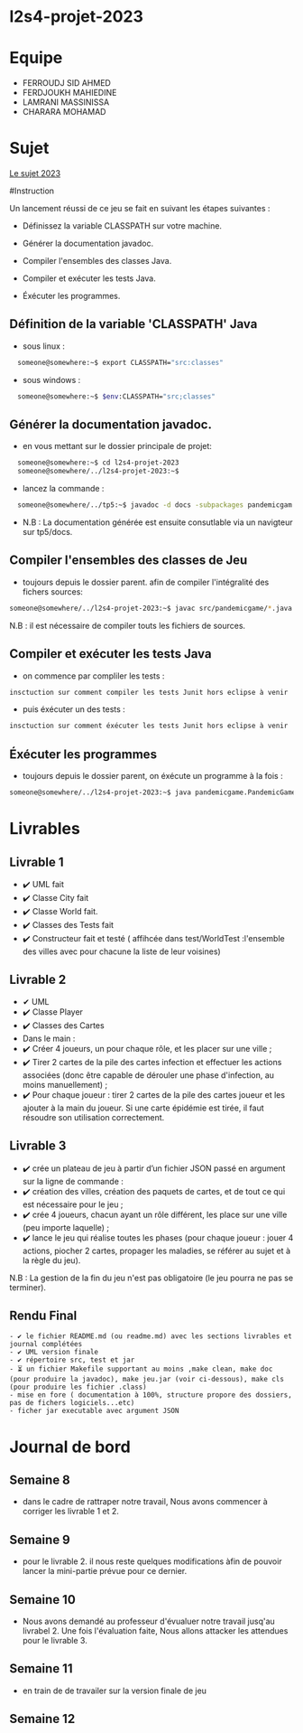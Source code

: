 # l2s4-projet-2023


# Equipe

- FERROUDJ SID AHMED
- FERDJOUKH MAHIEDINE
- LAMRANI MASSINISSA
- CHARARA MOHAMAD

# Sujet

[Le sujet 2023](https://www.fil.univ-lille.fr/~varre/portail/l2s4-projet/sujet2023.pdf)

#Instruction 

Un lancement réussi de ce jeu se fait en suivant les étapes suivantes :

- Définissez la variable CLASSPATH sur votre machine.

- Générer la documentation javadoc.

- Compiler l'ensembles des classes Java.

- Compiler et exécuter les tests Java.

- Éxécuter les programmes.

## Définition de la variable 'CLASSPATH' Java

- sous linux :

```bash
  someone@somewhere:~$ export CLASSPATH="src:classes"
```
- sous windows :

```bash
  someone@somewhere:~$ $env:CLASSPATH="src;classes"

```

## Générer la documentation javadoc.

- en vous mettant sur le dossier principale de projet:

```bash
  someone@somewhere:~$ cd l2s4-projet-2023
  someone@somewhere/../l2s4-projet-2023:~$ 

```
- lancez la commande :

```bash
  someone@somewhere/../tp5:~$ javadoc -d docs -subpackages pandemicgam
```
- N.B : La documentation générée est ensuite consutlable via un navigteur sur tp5/docs.

## Compiler l'ensembles des classes de Jeu

- toujours depuis le dossier parent. afin de compiler l'intégralité des fichers sources:

```bash
someone@somewhere/../l2s4-projet-2023:~$ javac src/pandemicgame/*.java -d classes

```
N.B : il est nécessaire de compiler touts les fichiers de sources.


## Compiler et exécuter les tests Java
- on commence par compliler les tests :

```bash
insctuction sur comment compiler les tests Junit hors eclipse à venir
```
- puis éxécuter un des tests :
```bash
insctuction sur comment éxécuter les tests Junit hors eclipse à venir
```


## Éxécuter les programmes

- toujours depuis le dossier parent, on éxécute un programme à la fois :

```bash
someone@somewhere/../l2s4-projet-2023:~$ java pandemicgame.PandemicGameMain

```


# Livrables

## Livrable 1 


- ✔️  UML fait
- ✔️  Classe City fait 
- ✔️  Classe World fait.
- ✔️  Classes des Tests fait
- ✔️ Constructeur fait et testé ( affihcée dans test/WorldTest :l'ensemble des villes avec pour chacune  la liste de leur voisines)


## Livrable 2


 - ✔ UML 
 - ✔️ Classe Player
 - ✔️ Classes des Cartes
 - Dans le main : 
  - ✔️  Créer 4 joueurs, un pour chaque rôle, et les placer sur une ville ;
  - ✔️  Tirer 2 cartes de la pile des cartes infection et effectuer les actions associées (donc être capable de dérouler une phase d'infection, au moins manuellement) ;
  - ✔️ Pour chaque joueur : tirer 2 cartes de la pile des cartes joueur et les ajouter à la main du joueur. Si une carte épidémie est tirée, il faut résoudre son utilisation correctement.


## Livrable 3

   - ✔️ crée un plateau de jeu à partir d’un fichier JSON passé en argument sur la ligne de commande :
   - ✔️ création des villes, création des paquets de cartes, et de tout ce qui est nécessaire pour le jeu ;
   - ✔️ crée 4 joueurs, chacun ayant un rôle différent, les place sur une ville (peu importe laquelle) ;
   - ✔️ lance le jeu qui réalise toutes les phases (pour chaque joueur : jouer 4 actions, piocher 2 cartes, propager les maladies, se référer au sujet et à la règle du jeu).

N.B : La gestion de la fin du jeu n'est pas obligatoire (le jeu pourra ne pas se terminer).


## Rendu Final 
   
    - ✔️ le fichier README.md (ou readme.md) avec les sections livrables et journal complétées
    - ✔️ UML version finale
    - ✔️ répertoire src, test et jar
    - ⏳ un fichier Makefile supportant au moins ,make clean, make doc (pour produire la javadoc), make jeu.jar (voir ci-dessous), make cls (pour produire les fichier .class)
    - mise en fore ( documentation à 100%, structure propore des dossiers, pas de fichers logiciels...etc)
    - ficher jar executable avec argument JSON




# Journal de bord

## Semaine 8

- dans le cadre de rattraper notre travail, Nous avons commencer à corriger les livrable 1 et 2.

## Semaine 9
- pour le livrable 2. il nous reste quelques modifications àfin de pouvoir lancer la mini-partie prévue pour ce dernier.

## Semaine 10
- Nous avons demandé au professeur d'évualuer notre travail jusq'au livrabel 2. Une fois l'évaluation faite, Nous allons attacker les attendues pour le livrable 3.

## Semaine 11
-  en train de de travailer sur la version finale de jeu

## Semaine 12
